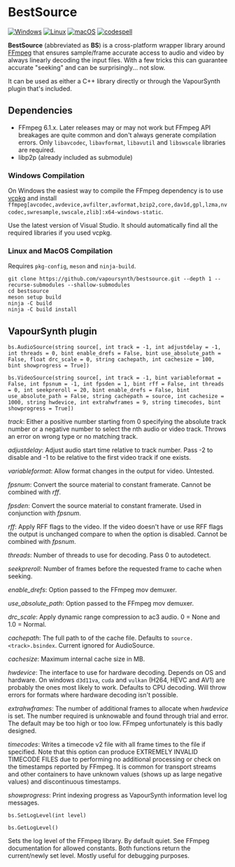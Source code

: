 # BestSource

[![Windows](https://github.com/vapoursynth/bestsource/actions/workflows/windows.yml/badge.svg)](https://github.com/vapoursynth/bestsource/actions/workflows/windows.yml)
[![Linux](https://github.com/vapoursynth/bestsource/actions/workflows/linux.yml/badge.svg)](https://github.com/vapoursynth/bestsource/actions/workflows/linux.yml)
[![macOS](https://github.com/vapoursynth/bestsource/actions/workflows/macos.yml/badge.svg)](https://github.com/vapoursynth/bestsource/actions/workflows/macos.yml)
[![codespell](https://github.com/vapoursynth/bestsource/actions/workflows/codespell.yml/badge.svg)](https://github.com/vapoursynth/bestsource/actions/workflows/codespell.yml)

**BestSource** (abbreviated as **BS**) is a cross-platform wrapper library around [FFmpeg](http://ffmpeg.org)
that ensures sample/frame accurate access to audio and video by always linearly decoding the input files. With a few tricks this can guarantee accurate "seeking" and can be surprisingly... not slow.

It can be used as either a C++ library directly or through the VapourSynth plugin that's included.

## Dependencies

- FFmpeg 6.1.x. Later releases may or may not work but FFmpeg API breakages are quite common and don't always generate compilation errors. Only `libavcodec`, `libavformat`, `libavutil` and `libswscale` libraries are required.
- libp2p (already included as submodule)


### Windows Compilation

On Windows the easiest way to compile the FFmpeg dependency is to use [vcpkg](https://vcpkg.io) and install `ffmpeg[avcodec,avdevice,avfilter,avformat,bzip2,core,dav1d,gpl,lzma,nvcodec,swresample,swscale,zlib]:x64-windows-static`.

Use the latest version of Visual Studio. It should automatically find all the required libraries if you used vcpkg.

### Linux and MacOS Compilation

Requires `pkg-config`, `meson` and `ninja-build`.

```
git clone https://github.com/vapoursynth/bestsource.git --depth 1 --recurse-submodules --shallow-submodules
cd bestsource
meson setup build
ninja -C build
ninja -C build install
```

## VapourSynth plugin

`bs.AudioSource(string source[, int track = -1, int adjustdelay = -1, int threads = 0, bint enable_drefs = False, bint use_absolute_path = False, float drc_scale = 0, string cachepath, int cachesize = 100, bint showprogress = True])`

`bs.VideoSource(string source[, int track = -1, bint variableformat = False, int fpsnum = -1, int fpsden = 1, bint rff = False, int threads = 0, int seekpreroll = 20, bint enable_drefs = False, bint use_absolute_path = False, string cachepath = source, int cachesize = 1000, string hwdevice, int extrahwframes = 9, string timecodes, bint showprogress = True])`

*track*: Either a positive number starting from 0 specifying the absolute track number or a negative number to select the nth audio or video track. Throws an error on wrong type or no matching track.

*adjustdelay*: Adjust audio start time relative to track number. Pass -2 to disable and -1 to be relative to the first video track if one exists.

*variableformat*: Allow format changes in the output for video. Untested.

*fpsnum*: Convert the source material to constant framerate. Cannot be combined with *rff*.

*fpsden*: Convert the source material to constant framerate. Used in conjunction with *fpsnum*.

*rff*: Apply RFF flags to the video. If the video doesn't have or use RFF flags the output is unchanged compare to when the option is disabled. Cannot be combined with *fpsnum*.

*threads*: Number of threads to use for decoding. Pass 0 to autodetect.

*seekpreroll*: Number of frames before the requested frame to cache when seeking.

*enable_drefs*: Option passed to the FFmpeg mov demuxer.

*use_absolute_path*: Option passed to the FFmpeg mov demuxer.

*drc_scale*: Apply dynamic range compression to ac3 audio. 0 = None and 1.0 = Normal.

*cachepath*: The full path to of the cache file. Defaults to `source.<track>.bsindex`. Current ignored for AudioSource.

*cachesize*: Maximum internal cache size in MB.

*hwdevice*: The interface to use for hardware decoding. Depends on OS and hardware. On windows `d3d11va`, `cuda` and `vulkan` (H264, HEVC and AV1) are probably the ones most likely to work. Defaults to CPU decoding. Will throw errors for formats where hardware decoding isn't possible.

*extrahwframes*: The number of additional frames to allocate when *hwdevice* is set. The number required is unknowable and found through trial and error. The default may be too high or too low. FFmpeg unfortunately is this badly designed.

*timecodes*: Writes a timecode v2 file with all frame times to the file if specified. Note that this option can produce EXTREMELY INVALID TIMECODE FILES due to performing no additional processing or check on the timestamps reported by FFmpeg. It is common for transport streams and other containers to have unknown values (shows up as large negative values) and discontinuous timestamps.

*showprogress*: Print indexing progress as VapourSynth information level log messages.

`bs.SetLogLevel(int level)`

`bs.GetLogLevel()`

Sets the log level of the FFmpeg library. By default quiet. See FFmpeg documentation for allowed constants. Both functions return the current/newly set level. Mostly useful for debugging purposes.
